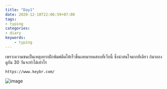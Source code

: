 ```yaml
---
title: "Day1"
date: 2020-12-10T22:06:59+07:00
tags:
- typing
categories:
- diary
keywords:
    - typing
---
```


เพราะความซนเป็นเหตุอยากฝึกพิมพ์ดีดให้เร็วขึ้นเลยมาทดสอบที่เว็บนี้
ซึ่งน่าสนใจมากทีเดียว ก้มาลองดูกัน 30 วันจะทำได้เท่าไร
```
https://www.keybr.com/
```

![image](/images/day1.jpg)